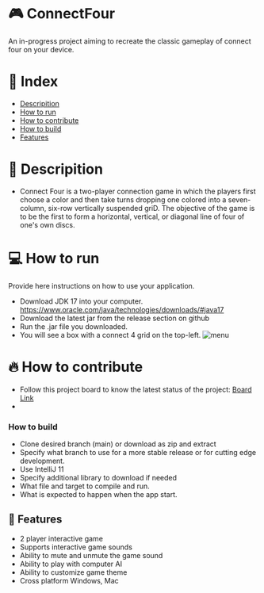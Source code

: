 # 🎮 ConnectFour

An in-progress project aiming to recreate the classic gameplay of connect four on your device.

# 📒 Index
 - [Descripition](https://github.com/cis3296f22/001-connect4group2/blob/main/README.md#-descripition)
 - [How to run](https://github.com/cis3296f22/001-connect4group2/blob/main/README.md#-how-to-run)
 - [How to contribute](https://github.com/cis3296f22/001-connect4group2/blob/main/README.md#-how-to-contribute)
 - [How to build](https://github.com/cis3296f22/001-connect4group2/blob/main/README.md#how-to-build)
 - [Features](https://github.com/cis3296f22/001-connect4group2/blob/main/README.md#-features)


# 📄 Descripition

 - Connect Four is a two-player connection game in which the players first choose a color and then take turns dropping one colored into a seven-column, six-row    vertically   suspended griD. The objective of the game is to be the first to form a horizontal, vertical, or diagonal line of four of one's own discs.


# 💻 How to run
Provide here instructions on how to use your application.   
 - Download JDK 17 into your computer. https://www.oracle.com/java/technologies/downloads/#java17
 - Download the latest jar from the release section on github  
 - Run the .jar file you downloaded.
 - You will see a box with a connect 4 grid on the top-left.
![menu](https://user-images.githubusercontent.com/97613314/204380385-38b25dbb-1335-4844-92da-44063a861680.png)


# 🔥 How to contribute
- Follow this project board to know the latest status of the project: [Board Link](https://github.com/orgs/cis3296f22/projects/94/views/1)
- 


### How to build
 - Clone desired branch (main) or download as zip and extract
 - Specify what branch to use for a more stable release or for cutting edge development.  
 - Use IntelliJ 11
 - Specify additional library to download if needed 
 - What file and target to compile and run. 
 - What is expected to happen when the app start. 

## 📄 Features
 - 2 player interactive game
 - Supports interactive game sounds
 - Ability to mute and unmute the game sound 
 - Ability to play with computer AI
 - Ability to customize game theme 
 - Cross platform Windows, Mac
